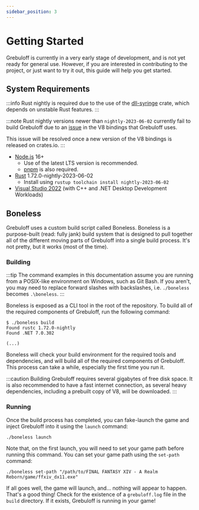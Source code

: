 ```yaml
---
sidebar_position: 3
---
```


# Getting Started

Grebuloff is currently in a very early stage of development, and is not yet ready for general use. However, if you are
interested in contributing to the project, or just want to try it out, this guide will help you get started.

## System Requirements

:::info
Rust nightly is required due to the use of the [dll-syringe](https://crates.io/crates/dll-syringe) crate,
which depends on unstable Rust features.
:::

:::note
Rust nightly versions newer than `nightly-2023-06-02` currently fail to build Grebuloff due to an
[issue](https://github.com/denoland/rusty_v8/issues/1248) in the V8 bindings that Grebuloff uses.

This issue will be resolved once a new version of the V8 bindings is released on crates.io.
:::

- [Node.js](https://nodejs.org/) 16+
  - Use of the latest LTS version is recommended.
  - [pnpm](https://pnpm.io/) is also required.
- [Rust](https://www.rust-lang.org/) 1.72.0-nightly-2023-06-02
  - Install using ```rustup toolchain install nightly-2023-06-02```
- [Visual Studio 2022](https://visualstudio.microsoft.com/vs/) (with C++ and .NET Desktop Development Workloads)

## Boneless

Grebuloff uses a custom build script called Boneless. Boneless is a purpose-built (read: fully jank) build system
that is designed to pull together all of the different moving parts of Grebuloff into a single build process.
It's not pretty, but it works (most of the time).

### Building

:::tip
The command examples in this documentation assume you are running from a POSIX-like environment
on Windows, such as Git Bash. If you aren't, you may need to replace forward slashes with backslashes,
i.e. `./boneless` becomes `.\boneless`.
:::

Boneless is exposed as a CLI tool in the root of the repository. To build all of the required components of Grebuloff,
run the following command:

```shell
$ ./boneless build
Found rustc 1.72.0-nightly
Found .NET 7.0.302

(...)
```

Boneless will check your build environment for the required tools and dependencies, and will build all of the
required components of Grebuloff. This process can take a while, especially the first time you run it.

:::caution
Building Grebuloff requires several gigabytes of free disk space. It is also recommended to have a fast
internet connection, as several heavy dependencies, including a prebuilt copy of V8, will be downloaded.
:::

### Running

Once the build process has completed, you can fake-launch the game and inject Grebuloff into it using the
`launch` command:

```shell
./boneless launch
```

Note that, on the first launch, you will need to set your game path before running this command.
You can set your game path using the `set-path` command:

```shell
./boneless set-path "/path/to/FINAL FANTASY XIV - A Realm Reborn/game/ffxiv_dx11.exe"
```

If all goes well, the game will launch, and... nothing will appear to happen. That's a good thing!
Check for the existence of a `grebuloff.log` file in the `build` directory. If it exists, Grebuloff
is running in your game!
